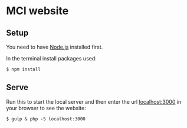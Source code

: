 # MCI website

## Setup

You need to have [Node.js](https://nodejs.org) installed first.

In the terminal install packages used:

`$ npm install`

## Serve

Run this to start the local server and then enter the url [localhost:3000](http://localhost:3000 ) in your browser to see the website:

`$ gulp & php -S localhost:3000`